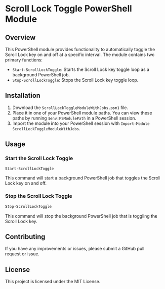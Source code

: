 
# Scroll Lock Toggle PowerShell Module

## Overview

This PowerShell module provides functionality to automatically toggle the Scroll Lock key on and off at a specific interval. The module contains two primary functions:

- `Start-ScrollLockToggle`: Starts the Scroll Lock key toggle loop as a background PowerShell job.
- `Stop-ScrollLockToggle`: Stops the Scroll Lock key toggle loop.

## Installation

1. Download the `ScrollLockToggleModuleWithJobs.psm1` file.
2. Place it in one of your PowerShell module paths. You can view these paths by running `$env:PSModulePath` in a PowerShell session.
3. Import the module into your PowerShell session with `Import-Module ScrollLockToggleModuleWithJobs`.

## Usage

### Start the Scroll Lock Toggle

```powershell
Start-ScrollLockToggle
```

This command will start a background PowerShell job that toggles the Scroll Lock key on and off.

### Stop the Scroll Lock Toggle

```powershell
Stop-ScrollLockToggle
```

This command will stop the background PowerShell job that is toggling the Scroll Lock key.

## Contributing

If you have any improvements or issues, please submit a GitHub pull request or issue.

## License

This project is licensed under the MIT License.
